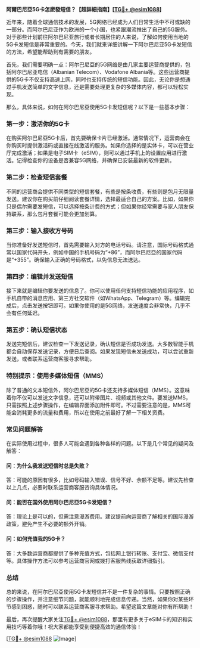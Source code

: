 **阿爾巴尼亞5G卡怎麽發短信？【超詳細指南】[[TG💪+ @esim1088](https://t.me/s/esim1088)]**

近年来，随着全球通信技术的发展，5G网络已经成为人们日常生活中不可或缺的一部分。而阿尔巴尼亚作为欧洲的一个小国，也紧跟潮流推出了自己的5G服务。对于那些计划前往阿尔巴尼亚旅行或者长期居住的人来说，了解如何使用当地的5G卡发短信是非常重要的。今天，我们就来详细讲解一下阿尔巴尼亚5G卡发短信的方法，希望能帮助到有需要的朋友。

首先，我们需要明确一点：阿尔巴尼亞的5G网络是由几家主要运营商提供的，包括阿尔巴尼亚电信（Albanian Telecom）、Vodafone Albania等。这些运营商提供的5G卡不仅支持高速上网，同时也支持传统的短信功能。因此，无论你是想通过手机发送简单的文字信息，还是需要处理更复杂的多媒体内容，都可以轻松实现。

那么，具体来说，如何在阿尔巴尼亞使用5G卡发短信呢？以下是一些基本步骤：

### **第一步：激活你的5G卡**
在购买阿尔巴尼亞5G卡后，首先要确保卡片已经激活。通常情况下，运营商会在你购买时提供激活码或直接在线激活的服务。如果你选择的是实体卡，可以在营业厅完成激活；如果是电子SIM卡（eSIM），则可以通过手机上的设置应用进行激活。记得检查你的设备是否兼容5G网络，并确保已安装最新的软件更新。

### **第二步：检查短信套餐**
不同的运营商会提供不同类型的短信套餐，有些是按条收费，有些则是包月无限量发送。建议你在购买前仔细阅读套餐详情，选择最适合自己的方案。比如，如果你只是偶尔需要发短信，可以选择按条计费的方式；但如果你经常需要与家人朋友保持联系，那么包月套餐可能会更加划算。

### **第三步：输入接收方号码**
当你准备好发送短信时，首先需要输入对方的电话号码。请注意，国际号码格式通常以国家代码开头，例如中国的手机号码为“+86”，而阿尔巴尼亞的国家代码是“+355”。确保输入正确的号码格式，以免信息无法送达。

### **第四步：编辑并发送短信**
接下来就是编辑你要发送的信息了。你可以使用任何支持短信功能的应用程序，如手机自带的消息应用、第三方社交软件（如WhatsApp、Telegram）等。编辑完成后，点击发送按钮即可。如果你使用的是5G网络，发送速度会非常快，几乎不会有任何延迟。

### **第五步：确认短信状态**
发送完短信后，建议检查一下发送记录，确认短信是否成功发送。大多数智能手机都会自动保存发送记录，方便日后查阅。如果发现短信未发送成功，可以尝试重新发送，或者联系运营商客服寻求帮助。

### **特别提示：使用多媒体短信（MMS）**
除了普通的文本短信外，阿尔巴尼亞的5G卡还支持多媒体短信（MMS）。这意味着你不仅可以发送文字信息，还可以附带图片、视频或其他文件。要发送MMS，只需按照上述步骤操作，在编辑界面添加附件即可。不过需要注意的是，MMS可能会消耗更多的流量和费用，所以在使用之前最好了解一下相关资费。

### **常见问题解答**
在实际使用过程中，很多人可能会遇到各种各样的问题。以下是几个常见的疑问及解答：

#### **问：为什么我发送短信时总是失败？**
答：可能的原因有很多，比如号码输入错误、信号不好、余额不足等。建议先检查以上几点，必要时联系运营商客服咨询具体情况。

#### **问：能否在国外使用阿尔巴尼亞5G卡发短信？**
答：理论上是可以的，但需注意漫游费用。建议提前向运营商了解相关的国际漫游政策，避免产生不必要的额外开销。

#### **问：如何充值我的5G卡？**
答：大多数运营商都提供了多种充值方式，包括网上银行转账、支付宝、微信支付等。具体操作方法可以参考运营商官网或拨打客服热线获取详细指引。

### **总结**
总的来说，在阿尔巴尼亞使用5G卡发短信并不是一件复杂的事情。只要按照正确的步骤操作，并注意细节问题，就能顺利地完成信息传递。当然，如果你对某些环节感到困惑，随时可以联系运营商客服寻求帮助。希望这篇文章能对你有所帮助！

最后，再次提醒大家关注[TG💪+ @esim1088](https://t.me/s/esim1088)，那里有更多关于eSIM卡的知识和实用技巧等着你哦！祝大家都能享受到便捷高效的通信体验！

[[TG💪+ @esim1088](https://t.me/s/esim1088) ![Image](https://i.postimg.cc/4NQfJmqS/Snipaste-2025-05-13-00-14-12.png)]